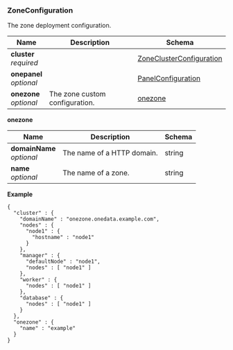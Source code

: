 
<a name="zoneconfiguration"></a>
### ZoneConfiguration
The zone deployment configuration.


|Name|Description|Schema|
|---|---|---|
|**cluster**  <br>*required*||[ZoneClusterConfiguration](ZoneClusterConfiguration.md#zoneclusterconfiguration)|
|**onepanel**  <br>*optional*||[PanelConfiguration](PanelConfiguration.md#panelconfiguration)|
|**onezone**  <br>*optional*|The zone custom configuration.|[onezone](#zoneconfiguration-onezone)|

<a name="zoneconfiguration-onezone"></a>
**onezone**

|Name|Description|Schema|
|---|---|---|
|**domainName**  <br>*optional*|The name of a HTTP domain.|string|
|**name**  <br>*optional*|The name of a zone.|string|

**Example**
```
{
  "cluster" : {
    "domainName" : "onezone.onedata.example.com",
    "nodes" : {
      "node1" : {
        "hostname" : "node1"
      }
    },
    "manager" : {
      "defaultNode" : "node1",
      "nodes" : [ "node1" ]
    },
    "worker" : {
      "nodes" : [ "node1" ]
    },
    "database" : {
      "nodes" : [ "node1" ]
    }
  },
  "onezone" : {
    "name" : "example"
  }
}
```




